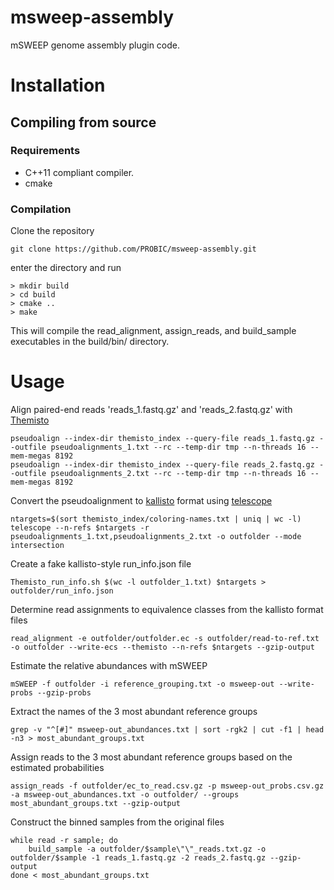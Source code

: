 # msweep-assembly

mSWEEP genome assembly plugin code.

# Installation
## Compiling from source
### Requirements
- C++11 compliant compiler.
- cmake

### Compilation
Clone the repository
```
git clone https://github.com/PROBIC/msweep-assembly.git
```
enter the directory and run
```
> mkdir build
> cd build
> cmake ..
> make
```
This will compile the read_alignment, assign_reads, and build_sample executables in the build/bin/ directory.


# Usage
Align paired-end reads 'reads_1.fastq.gz' and 'reads_2.fastq.gz' with [Themisto]()
```
pseudoalign --index-dir themisto_index --query-file reads_1.fastq.gz --outfile pseudoalignments_1.txt --rc --temp-dir tmp --n-threads 16 --mem-megas 8192
pseudoalign --index-dir themisto_index --query-file reads_2.fastq.gz --outfile pseudoalignments_2.txt --rc --temp-dir tmp --n-threads 16 --mem-megas 8192
```

Convert the pseudoalignment to [kallisto]() format using [telescope]()
```
ntargets=$(sort themisto_index/coloring-names.txt | uniq | wc -l)
telescope --n-refs $ntargets -r pseudoalignments_1.txt,pseudoalignments_2.txt -o outfolder --mode intersection
```

Create a fake kallisto-style run_info.json file
```
Themisto_run_info.sh $(wc -l outfolder_1.txt) $ntargets > outfolder/run_info.json
```

Determine read assignments to equivalence classes from the kallisto
format files
```
read_alignment -e outfolder/outfolder.ec -s outfolder/read-to-ref.txt -o outfolder --write-ecs --themisto --n-refs $ntargets --gzip-output
```

Estimate the relative abundances with mSWEEP
```
mSWEEP -f outfolder -i reference_grouping.txt -o msweep-out --write-probs --gzip-probs
```

Extract the names of the 3 most abundant reference groups
```
grep -v "^[#]" msweep-out_abundances.txt | sort -rgk2 | cut -f1 | head -n3 > most_abundant_groups.txt
```

Assign reads to the 3 most abundant reference groups based on the estimated probabilities
```
assign_reads -f outfolder/ec_to_read.csv.gz -p msweep-out_probs.csv.gz -a msweep-out_abundances.txt -o outfolder/ --groups most_abundant_groups.txt --gzip-output
```

Construct the binned samples from the original files

```
while read -r sample; do
	build_sample -a outfolder/$sample\"\"_reads.txt.gz -o outfolder/$sample -1 reads_1.fastq.gz -2 reads_2.fastq.gz --gzip-output
done < most_abundant_groups.txt
```
